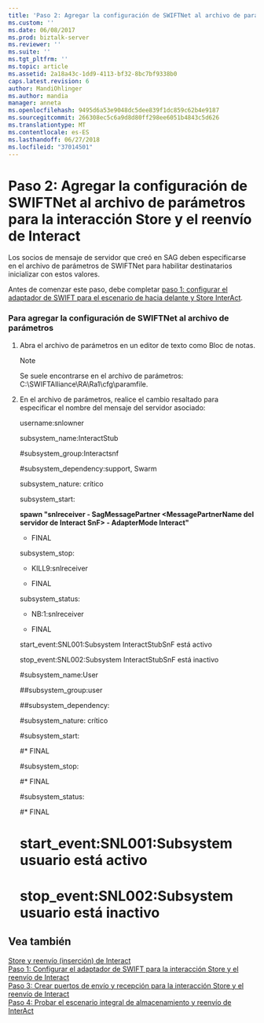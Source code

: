```yaml
---
title: 'Paso 2: Agregar la configuración de SWIFTNet al archivo de parámetros para la interacción Store y reenvío | Microsoft Docs'
ms.custom: ''
ms.date: 06/08/2017
ms.prod: biztalk-server
ms.reviewer: ''
ms.suite: ''
ms.tgt_pltfrm: ''
ms.topic: article
ms.assetid: 2a18a43c-1dd9-4113-bf32-8bc7bf9338b0
caps.latest.revision: 6
author: MandiOhlinger
ms.author: mandia
manager: anneta
ms.openlocfilehash: 9495d6a53e9048dc5dee839f1dc859c62b4e9187
ms.sourcegitcommit: 266308ec5c6a9d8d80ff298ee6051b4843c5d626
ms.translationtype: MT
ms.contentlocale: es-ES
ms.lasthandoff: 06/27/2018
ms.locfileid: "37014501"
---
```

# <a name="step-2-add-swiftnet-configuration-to-the-paramfile-for-the-interact-store-and-forward-scenario"></a>Paso 2: Agregar la configuración de SWIFTNet al archivo de parámetros para la interacción Store y el reenvío de Interact
Los socios de mensaje de servidor que creó en SAG deben especificarse en el archivo de parámetros de SWIFTNet para habilitar destinatarios inicializar con estos valores.  
  
 Antes de comenzar este paso, debe completar [paso 1: configurar el adaptador de SWIFT para el escenario de hacia delante y Store InterAct](../../adapters-and-accelerators/fileact-interact/step-1-configure-the-swift-adapter-for-the-interact-store-and-forward-scenario.md).  
  
### <a name="to-add-swiftnet-configuration-to-the-paramfile"></a>Para agregar la configuración de SWIFTNet al archivo de parámetros  
  
1. Abra el archivo de parámetros en un editor de texto como Bloc de notas.  
  
   > [!NOTE]
   >  Se suele encontrarse en el archivo de parámetros: C:\SWIFTAlliance\RA\Ra1\cfg\paramfile.  
  
2. En el archivo de parámetros, realice el cambio resaltado para especificar el nombre del mensaje del servidor asociado:  
  
    username:snlowner  
  
    subsystem_name:InteractStub  
  
    \#subsystem_group:Interactsnf  
  
    \#subsystem_dependency:support, Swarm  
  
    subsystem_nature: crítico  
  
    subsystem_start:  
  
    **spawn "snlreceiver - SagMessagePartner \<MessagePartnerName del servidor de Interact SnF\> - AdapterMode Interact"**  
  
    * FINAL  
  
    subsystem_stop:  
  
    * KILL9:snlreceiver  
  
    * FINAL  
  
    subsystem_status:  
  
    * NB:1:snlreceiver  
  
    * FINAL  
  
    start_event:SNL001:Subsystem InteractStubSnF está activo  
  
    stop_event:SNL002:Subsystem InteractStubSnF está inactivo  
  
    \#subsystem_name:User  
  
    \##subsystem_group:user  
  
    \##subsystem_dependency:  
  
    \#subsystem_nature: crítico  
  
    \#subsystem_start:  
  
    \#* FINAL  
  
    \#subsystem_stop:  
  
    \#* FINAL  
  
    \#subsystem_status:  
  
    \#* FINAL  
  
    # <a name="starteventsnl001subsystem-user-is-up"></a>start_event:SNL001:Subsystem usuario está activo  
  
    # <a name="stopeventsnl002subsystem-user-is-down"></a>stop_event:SNL002:Subsystem usuario está inactivo  
  
## <a name="see-also"></a>Vea también  
 [Store y reenvío (inserción) de Interact](../../adapters-and-accelerators/fileact-interact/interact-store-and-forward-push-scenario.md)   
 [Paso 1: Configurar el adaptador de SWIFT para la interacción Store y el reenvío de Interact](../../adapters-and-accelerators/fileact-interact/step-1-configure-the-swift-adapter-for-the-interact-store-and-forward-scenario.md)   
 [Paso 3: Crear puertos de envío y recepción para la interacción Store y el reenvío de Interact](../../adapters-and-accelerators/fileact-interact/step-3-create-send-and-receive-ports-for-interact-store-and-forward-scenario.md)   
 [Paso 4: Probar el escenario integral de almacenamiento y reenvío de InterAct](../../adapters-and-accelerators/fileact-interact/step-4-test-the-interact-store-and-forward-end-to-end-scenario.md)